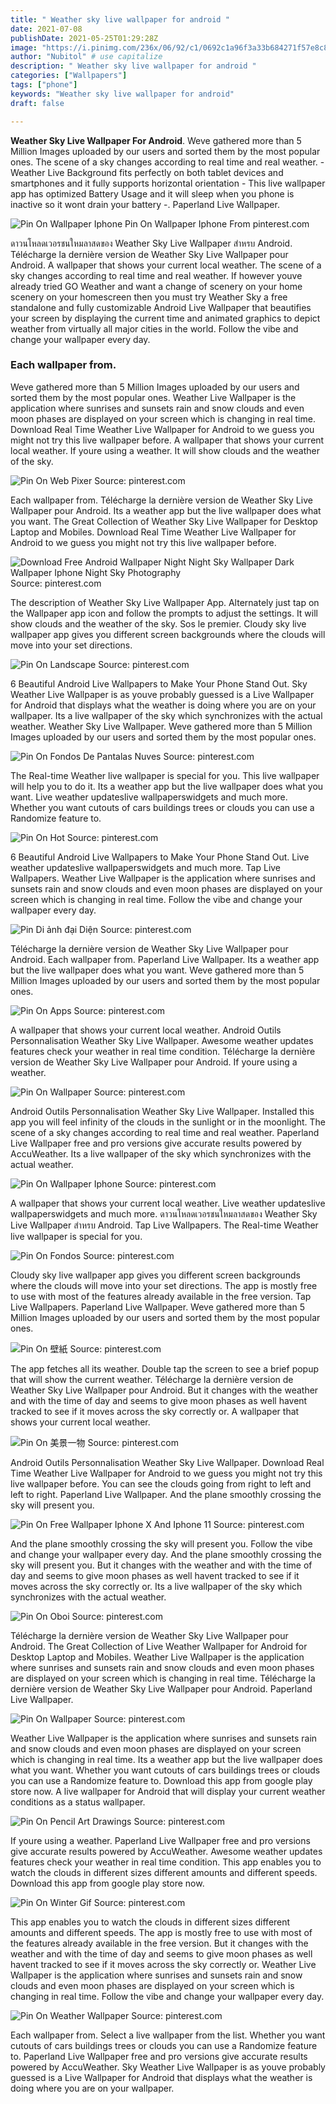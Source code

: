 ```yaml
---
title: " Weather sky live wallpaper for android "
date: 2021-07-08
publishDate: 2021-05-25T01:29:28Z
image: "https://i.pinimg.com/236x/06/92/c1/0692c1a96f3a33b684271f57e8c81720.jpg"
author: "Nubitol" # use capitalize
description: " Weather sky live wallpaper for android "
categories: ["Wallpapers"]
tags: ["phone"]
keywords: "Weather sky live wallpaper for android"
draft: false

---
```



**Weather Sky Live Wallpaper For Android**. Weve gathered more than 5 Million Images uploaded by our users and sorted them by the most popular ones. The scene of a sky changes according to real time and real weather. - Weather Live Background fits perfectly on both tablet devices and smartphones and it fully supports horizontal orientation - This live wallpaper app has optimized Battery Usage and it will sleep when you phone is inactive so it wont drain your battery -. Paperland Live Wallpaper.

![Pin On Wallpaper Iphone](https://i.pinimg.com/564x/0e/46/fb/0e46fb225fcc4f578ccde38ac94e5a49.jpg "Pin On Wallpaper Iphone")
Pin On Wallpaper Iphone From pinterest.com


ดาวนโหลดเวอรชนใหมลาสดของ Weather Sky Live Wallpaper สำหรบ Android. Télécharge la dernière version de Weather Sky Live Wallpaper pour Android. A wallpaper that shows your current local weather. The scene of a sky changes according to real time and real weather. If however youve already tried GO Weather and want a change of scenery on your home scenery on your homescreen then you must try Weather Sky a free standalone and fully customizable Android Live Wallpaper that beautifies your screen by displaying the current time and animated graphics to depict weather from virtually all major cities in the world. Follow the vibe and change your wallpaper every day.

### Each wallpaper from.

Weve gathered more than 5 Million Images uploaded by our users and sorted them by the most popular ones. Weather Live Wallpaper is the application where sunrises and sunsets rain and snow clouds and even moon phases are displayed on your screen which is changing in real time. Download Real Time Weather Live Wallpaper for Android to we guess you might not try this live wallpaper before. A wallpaper that shows your current local weather. If youre using a weather. It will show clouds and the weather of the sky.


![Pin On Web Pixer](https://i.pinimg.com/originals/2e/c8/76/2ec876669f95b263ed80cd916ca13edf.png "Pin On Web Pixer")
Source: pinterest.com

Each wallpaper from. Télécharge la dernière version de Weather Sky Live Wallpaper pour Android. Its a weather app but the live wallpaper does what you want. The Great Collection of Weather Sky Live Wallpaper for Desktop Laptop and Mobiles. Download Real Time Weather Live Wallpaper for Android to we guess you might not try this live wallpaper before.

![Download Free Android Wallpaper Night Night Sky Wallpaper Dark Wallpaper Iphone Night Sky Photography](https://i.pinimg.com/564x/f9/fd/10/f9fd10eb267221a964b2e2eee3c7d11c.jpg "Download Free Android Wallpaper Night Night Sky Wallpaper Dark Wallpaper Iphone Night Sky Photography")
Source: pinterest.com

The description of Weather Sky Live Wallpaper App. Alternately just tap on the Wallpaper app icon and follow the prompts to adjust the settings. It will show clouds and the weather of the sky. Sos le premier. Cloudy sky live wallpaper app gives you different screen backgrounds where the clouds will move into your set directions.

![Pin On Landscape](https://i.pinimg.com/736x/b9/a9/0a/b9a90a6c7e205cad674c9975d94b5580.jpg "Pin On Landscape")
Source: pinterest.com

6 Beautiful Android Live Wallpapers to Make Your Phone Stand Out. Sky Weather Live Wallpaper is as youve probably guessed is a Live Wallpaper for Android that displays what the weather is doing where you are on your wallpaper. Its a live wallpaper of the sky which synchronizes with the actual weather. Weather Sky Live Wallpaper. Weve gathered more than 5 Million Images uploaded by our users and sorted them by the most popular ones.

![Pin On Fondos De Pantalas Nuves](https://i.pinimg.com/736x/aa/4c/f3/aa4cf389986f67800d5357705cdbef63.jpg "Pin On Fondos De Pantalas Nuves")
Source: pinterest.com

The Real-time Weather live wallpaper is special for you. This live wallpaper will help you to do it. Its a weather app but the live wallpaper does what you want. Live weather updateslive wallpaperswidgets and much more. Whether you want cutouts of cars buildings trees or clouds you can use a Randomize feature to.

![Pin On Hot](https://i.pinimg.com/736x/f8/19/c6/f819c6795c037ba96f96a8ece3237735.jpg "Pin On Hot")
Source: pinterest.com

6 Beautiful Android Live Wallpapers to Make Your Phone Stand Out. Live weather updateslive wallpaperswidgets and much more. Tap Live Wallpapers. Weather Live Wallpaper is the application where sunrises and sunsets rain and snow clouds and even moon phases are displayed on your screen which is changing in real time. Follow the vibe and change your wallpaper every day.

![Pin Di ảnh đại Diện](https://i.pinimg.com/originals/1f/71/e7/1f71e77214ffbdeacf6874e14163690a.jpg "Pin Di ảnh đại Diện")
Source: pinterest.com

Télécharge la dernière version de Weather Sky Live Wallpaper pour Android. Each wallpaper from. Paperland Live Wallpaper. Its a weather app but the live wallpaper does what you want. Weve gathered more than 5 Million Images uploaded by our users and sorted them by the most popular ones.

![Pin On Apps](https://i.pinimg.com/originals/6b/95/d3/6b95d3531244e3b0f5a719e930279106.jpg "Pin On Apps")
Source: pinterest.com

A wallpaper that shows your current local weather. Android Outils Personnalisation Weather Sky Live Wallpaper. Awesome weather updates features check your weather in real time condition. Télécharge la dernière version de Weather Sky Live Wallpaper pour Android. If youre using a weather.

![Pin On Wallpaper](https://i.pinimg.com/originals/69/9d/9d/699d9dd3159c5ae8e83c61cd55d71d87.jpg "Pin On Wallpaper")
Source: pinterest.com

Android Outils Personnalisation Weather Sky Live Wallpaper. Installed this app you will feel infinity of the clouds in the sunlight or in the moonlight. The scene of a sky changes according to real time and real weather. Paperland Live Wallpaper free and pro versions give accurate results powered by AccuWeather. Its a live wallpaper of the sky which synchronizes with the actual weather.

![Pin On Wallpaper Iphone](https://i.pinimg.com/564x/0e/46/fb/0e46fb225fcc4f578ccde38ac94e5a49.jpg "Pin On Wallpaper Iphone")
Source: pinterest.com

A wallpaper that shows your current local weather. Live weather updateslive wallpaperswidgets and much more. ดาวนโหลดเวอรชนใหมลาสดของ Weather Sky Live Wallpaper สำหรบ Android. Tap Live Wallpapers. The Real-time Weather live wallpaper is special for you.

![Pin On Fondos](https://i.pinimg.com/736x/10/83/a5/1083a5b024573ce0d30a70e8ec315ec6.jpg "Pin On Fondos")
Source: pinterest.com

Cloudy sky live wallpaper app gives you different screen backgrounds where the clouds will move into your set directions. The app is mostly free to use with most of the features already available in the free version. Tap Live Wallpapers. Paperland Live Wallpaper. Weve gathered more than 5 Million Images uploaded by our users and sorted them by the most popular ones.

![Pin On 壁紙](https://i.pinimg.com/736x/53/c0/d3/53c0d3cbd66690b01d7f3e4791b8da65.jpg "Pin On 壁紙")
Source: pinterest.com

The app fetches all its weather. Double tap the screen to see a brief popup that will show the current weather. Télécharge la dernière version de Weather Sky Live Wallpaper pour Android. But it changes with the weather and with the time of day and seems to give moon phases as well havent tracked to see if it moves across the sky correctly or. A wallpaper that shows your current local weather.

![Pin On 美景一物](https://i.pinimg.com/originals/29/cb/d5/29cbd5c73bac071fb7ade09bcac4feb8.gif "Pin On 美景一物")
Source: pinterest.com

Android Outils Personnalisation Weather Sky Live Wallpaper. Download Real Time Weather Live Wallpaper for Android to we guess you might not try this live wallpaper before. You can see the clouds going from right to left and left to right. Paperland Live Wallpaper. And the plane smoothly crossing the sky will present you.

![Pin On Free Wallpaper Iphone X And Iphone 11](https://i.pinimg.com/736x/f9/2c/84/f92c8496f97a6a7cb4c37f620a42927d.jpg "Pin On Free Wallpaper Iphone X And Iphone 11")
Source: pinterest.com

And the plane smoothly crossing the sky will present you. Follow the vibe and change your wallpaper every day. And the plane smoothly crossing the sky will present you. But it changes with the weather and with the time of day and seems to give moon phases as well havent tracked to see if it moves across the sky correctly or. Its a live wallpaper of the sky which synchronizes with the actual weather.

![Pin On Oboi](https://i.pinimg.com/originals/b6/f3/26/b6f3262f6d479ac1a264e642bf709f44.jpg "Pin On Oboi")
Source: pinterest.com

Télécharge la dernière version de Weather Sky Live Wallpaper pour Android. The Great Collection of Live Weather Wallpaper for Android for Desktop Laptop and Mobiles. Weather Live Wallpaper is the application where sunrises and sunsets rain and snow clouds and even moon phases are displayed on your screen which is changing in real time. Télécharge la dernière version de Weather Sky Live Wallpaper pour Android. Paperland Live Wallpaper.

![Pin On Wallpaper](https://i.pinimg.com/originals/5c/73/91/5c739182a434c183b4ab00d277843930.jpg "Pin On Wallpaper")
Source: pinterest.com

Weather Live Wallpaper is the application where sunrises and sunsets rain and snow clouds and even moon phases are displayed on your screen which is changing in real time. Its a weather app but the live wallpaper does what you want. Whether you want cutouts of cars buildings trees or clouds you can use a Randomize feature to. Download this app from google play store now. A live wallpaper for Android that will display your current weather conditions as a status wallpaper.

![Pin On Pencil Art Drawings](https://i.pinimg.com/originals/fb/ef/d3/fbefd3a40f76802101f2cf32d2e70d0e.png "Pin On Pencil Art Drawings")
Source: pinterest.com

If youre using a weather. Paperland Live Wallpaper free and pro versions give accurate results powered by AccuWeather. Awesome weather updates features check your weather in real time condition. This app enables you to watch the clouds in different sizes different amounts and different speeds. Download this app from google play store now.

![Pin On Winter Gif](https://i.pinimg.com/originals/5a/0b/6b/5a0b6bc1dacbd5e7b0a92a92ea80ea9b.gif "Pin On Winter Gif")
Source: pinterest.com

This app enables you to watch the clouds in different sizes different amounts and different speeds. The app is mostly free to use with most of the features already available in the free version. But it changes with the weather and with the time of day and seems to give moon phases as well havent tracked to see if it moves across the sky correctly or. Weather Live Wallpaper is the application where sunrises and sunsets rain and snow clouds and even moon phases are displayed on your screen which is changing in real time. Follow the vibe and change your wallpaper every day.

![Pin On Weather Wallpaper](https://i.pinimg.com/236x/06/92/c1/0692c1a96f3a33b684271f57e8c81720.jpg "Pin On Weather Wallpaper")
Source: pinterest.com

Each wallpaper from. Select a live wallpaper from the list. Whether you want cutouts of cars buildings trees or clouds you can use a Randomize feature to. Paperland Live Wallpaper free and pro versions give accurate results powered by AccuWeather. Sky Weather Live Wallpaper is as youve probably guessed is a Live Wallpaper for Android that displays what the weather is doing where you are on your wallpaper.

